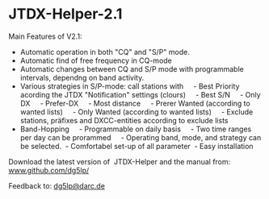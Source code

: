 # JTDX-Helper-2.1
Main Features of V2.1:
- Automatic operation in both "CQ" and "S/P" mode.
- Automatic find of free frequency in CQ-mode
- Automatic changes between CQ and S/P mode with programmable intervals, dependng on band activity.
- Various strategies in S/P-mode: call stations with
    - Best Priority acording the JTDX "Notification" settings (clours)
    - Best S/N
    - Only DX
    - Prefer-DX
    - Most distance
    - Prerer Wanted (according to wanted lists) 
    - Only Wanted (according to wanted lists)
    - Exclude stations, präfixes and DXCC-entities according to exclude lists
- Band-Hopping
    - Programmable on daily basis
    - Two time ranges per day can be prorammed
    - Operating band, mode, and strategy can be selected.
 - Comfortabel set-up of all parameter
 - Easy installation

Download the latest version of  JTDX-Helper and the manual from: www.github.com/dg5lp/

Feedback to: dg5lp@darc.de

